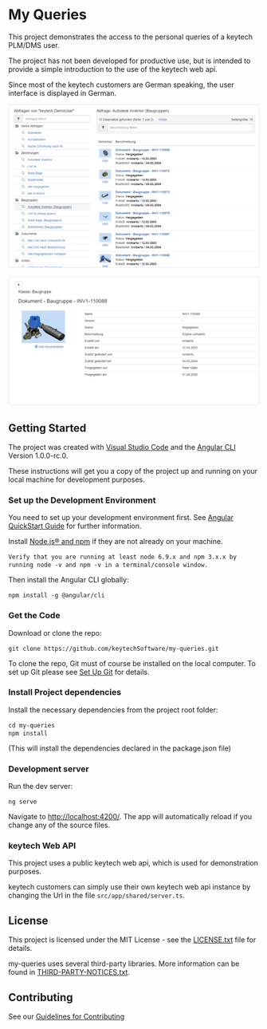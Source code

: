 # My Queries

This project demonstrates the access to the personal queries of a keytech PLM/DMS user.

The project has not been developed for productive use, but is intended to provide a simple introduction to the use of the keytech web api.

Since most of the keytech customers are German speaking, the user interface is displayed in German.

![My Queries](docs/my-queries.png "My Queries")


![Detail view](docs/detail-view.png "Detail view")


## Getting Started
The project was created with [Visual Studio Code](https://code.visualstudio.com/) and the [Angular CLI](https://github.com/angular/angular-cli) Version 1.0.0-rc.0.

These instructions will get you a copy of the project up and running on your local machine for development purposes.

### Set up the Development Environment
You need to set up your development environment first. See [Angular QuickStart Guide](https://angular.io/guide/quickstart) for further information.

Install [Node.js® and npm](https://nodejs.org/en/download/) if they are not already on your machine.

```
Verify that you are running at least node 6.9.x and npm 3.x.x by running node -v and npm -v in a terminal/console window.
```

Then install the Angular CLI globally:
```
npm install -g @angular/cli
```

### Get the Code
Download or clone the repo: 
```
git clone https://github.com/keytechSoftware/my-queries.git
```
To clone the repo, Git must of course be installed on the local computer. To set up Git please see [Set Up Git](https://help.github.com/articles/set-up-git/) for details.


### Install Project dependencies
Install the necessary dependencies from the project root folder:
```
cd my-queries
npm install
```
(This will install the dependencies declared in the package.json file)

### Development server
Run the dev server:
```
ng serve
```

Navigate to [http://localhost:4200/](http://localhost:4200/). The app will automatically reload if you change any of the source files.

### keytech Web API
This project uses a public keytech web api, which is used for demonstration purposes.

keytech customers can simply use their own keytech web api instance by changing the Url in the file `src/app/shared/server.ts`.


## License
This project is licensed under the MIT License - see the [LICENSE.txt](LICENSE.txt) file for details.

my-queries uses several third-party libraries. More information can be found in [THIRD-PARTY-NOTICES.txt](docs/THIRD-PARTY-NOTICES.txt).

## Contributing
See our [Guidelines for Contributing](docs/CONTRIBUTING.md)

